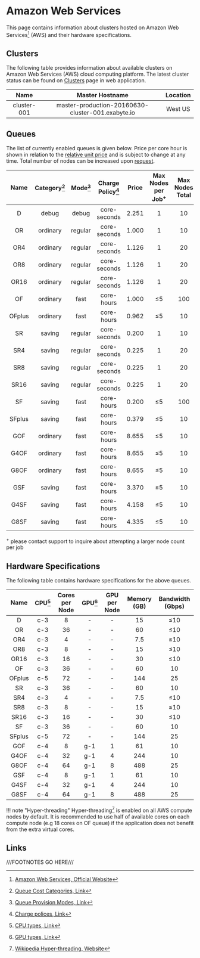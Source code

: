 # Amazon Web Services

This page contains information about clusters hosted on Amazon Web Services[^1] (AWS) and their hardware specifications.

## Clusters

The following table provides information about available clusters on Amazon Web Services (AWS) cloud computing platform. The latest cluster status can be found on <a href="https://platform.mat3ra.com/clusters" target="_blank">Clusters</a> page in web application.

| Name        | Master Hostname                                   | Location |
| :---:       | :---:                                             | :---:    |
| cluster-001 | master-production-20160630-cluster-001.exabyte.io | West US  |

## Queues

The list of currently enabled queues is given below. Price per core hour is shown in relation to the [relative unit price](../../pricing/service-levels.md#comparison-table) and is subject to change at any time. Total number of nodes can be increased upon [request](../../ui/support.md).

| Name  | Category[^2] | Mode[^3] | Charge Policy[^4] | Price | Max Nodes per Job<sup>+</sup> | Max Nodes Total |
| :---: | :---:        | :---:    | :---:             | :---:                   | :---:     | :---:     |
| D     | debug        | debug    | core-seconds      | 2.251                   | 1         | 10        |
| OR    | ordinary     | regular  | core-seconds      | 1.000                   | 1         | 10        |
| OR4   | ordinary     | regular  | core-seconds      | 1.126                   | 1         | 20        |
| OR8   | ordinary     | regular  | core-seconds      | 1.126                   | 1         | 20        |
| OR16  | ordinary     | regular  | core-seconds      | 1.126                   | 1         | 20        |
| OF    | ordinary     | fast     | core-hours        | 1.000                   | &le;5    | 100       |
| OFplus| ordinary     | fast     | core-hours        | 0.962                   | &le;5    | 10        |
| SR    | saving       | regular  | core-seconds      | 0.200                   | 1         | 10        |
| SR4   | saving       | regular  | core-seconds      | 0.225                   | 1         | 20        |
| SR8   | saving       | regular  | core-seconds      | 0.225                   | 1         | 20        |
| SR16  | saving       | regular  | core-seconds      | 0.225                   | 1         | 20        |
| SF    | saving       | fast     | core-hours        | 0.200                   | &le;5    | 100       |
| SFplus| saving       | fast     | core-hours        | 0.379                   | &le;5    | 10        |
| GOF   | ordinary     | fast     | core-hours        | 8.655                   | &le;5    | 10        |
| G4OF  | ordinary     | fast     | core-hours        | 8.655                   | &le;5    | 10        |
| G8OF  | ordinary     | fast     | core-hours        | 8.655                   | &le;5    | 10        |
| GSF   | saving       | fast     | core-hours        | 3.370                   | &le;5    | 10        |
| G4SF  | saving       | fast     | core-hours        | 4.158                   | &le;5    | 10        |
| G8SF  | saving       | fast     | core-hours        | 4.335                   | &le;5    | 10        |

<sup>+</sup> please contact support to inquire about attempting a larger node count per job

## Hardware Specifications

The following table contains hardware specifications for the above queues.

| Name  | CPU[^5]  | Cores per Node | GPU[^6] | GPU per Node | Memory (GB) | Bandwidth (Gbps) |
| :---: | :---:        | :---:      | :---:        | :---:    | :---:       | :---:            |
| D     | c-3          | 8          | -            | -        | 15          | &le;10           |
| OR    | c-3          | 36         | -            | -        | 60          | &le;10           |
| OR4   | c-3          | 4          | -            | -        | 7.5         | &le;10           |
| OR8   | c-3          | 8          | -            | -        | 15          | &le;10           |
| OR16  | c-3          | 16         | -            | -        | 30          | &le;10           |
| OF    | c-3          | 36         | -            | -        | 60          | 10               |
| OFplus| c-5          | 72         | -            | -        | 144         | 25               |
| SR    | c-3          | 36         | -            | -        | 60          | 10               |
| SR4   | c-3          | 4          | -            | -        | 7.5         | &le;10           |
| SR8   | c-3          | 8          | -            | -        | 15          | &le;10           |
| SR16  | c-3          | 16         | -            | -        | 30          | &le;10           |
| SF    | c-3          | 36         | -            | -        | 60          | 10               |
| SFplus| c-5          | 72         | -            | -        | 144         | 25               |
| GOF   | c-4          | 8          | g-1          | 1        | 61          | 10               |
| G4OF  | c-4          | 32         | g-1          | 4        | 244         | 10               |
| G8OF  | c-4          | 64         | g-1          | 8        | 488         | 25               |
| GSF   | c-4          | 8          | g-1          | 1        | 61          | 10               |
| G4SF  | c-4          | 32         | g-1          | 4        | 244         | 10               |
| G8SF  | c-4          | 64         | g-1          | 8        | 488         | 25               |


!!! note "Hyper-threading"
    Hyper-threading[^7] is enabled on all AWS compute nodes by default. It is recommended to use half of available cores on each compute node (e.g 18 cores on OF queue) if the application does not benefit from the extra virtual cores.

## Links

[^1]: [Amazon Web Services, Official Website](https://aws.amazon.com/)

[^2]: [Queue Cost Categories, Link](../resource/category.md#cost-categories)

[^3]: [Queue Provision Modes, Link](../resource/category.md#provision-modes)

[^4]: [Charge polices, Link](../resource/queues.md#charge-policies)

[^5]: [CPU types, Link](hardware.md#cpu-types)

[^6]: [GPU types, Link](hardware.md#gpu-types)

[^7]: [Wikipedia Hyper-threading, Website](https://en.wikipedia.org/wiki/Hyper-threading)

///FOOTNOTES GO HERE///
